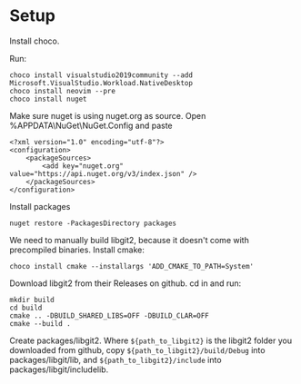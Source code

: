 Setup
=====

Install choco.

Run:

    choco install visualstudio2019community --add Microsoft.VisualStudio.Workload.NativeDesktop
    choco install neovim --pre
    choco install nuget

Make sure nuget is using nuget.org as source. Open %APPDATA\NuGet\NuGet.Config
and paste

    <?xml version="1.0" encoding="utf-8"?>
    <configuration>
        <packageSources>
            <add key="nuget.org" value="https://api.nuget.org/v3/index.json" />
        </packageSources>
    </configuration>

Install packages

    nuget restore -PackagesDirectory packages

We need to manually build libgit2, because it doesn't come with precompiled
binaries. Install cmake:

    choco install cmake --installargs 'ADD_CMAKE_TO_PATH=System'

Download libgit2 from their Releases on github. cd in and run:

    mkdir build
    cd build
    cmake .. -DBUILD_SHARED_LIBS=OFF -DBUILD_CLAR=OFF
    cmake --build .

Create packages/libgit2. Where `${path_to_libgit2}` is the libgit2 folder you
downloaded from github, copy `${path_to_libgit2}/build/Debug` into
packages/libgit/lib, and `${path_to_libgit2}/include` into
packages/libgit/includelib.



